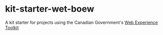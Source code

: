 # kit-starter-wet-boew

A kit starter for projects using the Canadian Government's [Web Experience Toolkit](http://wet-boew.github.io)
